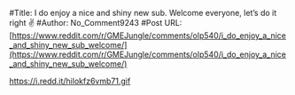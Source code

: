 #Title: I do enjoy a nice and shiny new sub. Welcome everyone, let’s do it right ✌️
#Author: No_Comment9243
#Post URL: [https://www.reddit.com/r/GMEJungle/comments/olp540/i_do_enjoy_a_nice_and_shiny_new_sub_welcome/](https://www.reddit.com/r/GMEJungle/comments/olp540/i_do_enjoy_a_nice_and_shiny_new_sub_welcome/)


https://i.redd.it/hilokfz6vmb71.gif